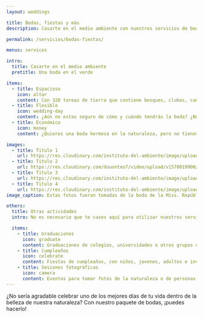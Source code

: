```yaml
---
layout: weddings

title: Bodas, fiestas y más
description: Casarte en el medio ambiente con nuestros servicios de bodas y fiestas.

permalink: /servicios/bodas-fiestas/

menus: services

intro:
  title: Casarte en el medio ambiente
  pretitle: Una boda en el verde

items:
  - title: Espacioso
    icon: altar
    content: Con 320 tareas de tierra que contiene bosques, clubes, campos, senderos, lagos y más, encontrarás un lugar agradable para tu ceremonia.  Por ejemplo, podrías usar nuestro club, bajo techo, con espacio para más de 100 personas.
  - title: Flexible
    icon: wedding-day
    content: ¿Aún no estas seguro de cómo y cuándo tendrás la boda? ¿No sabes cuanta gente vendrá ni que comida harás? No te preocupes, somos flexibles. Solamente déjanos saber dos semanas antes y te ayudaremos.
  - title: Económico
    icon: money
    content: ¿Quieres una boda hermosa en la naturaleza, pero no tienes mucho dinero? No te preocupes, tenemos el plan perfecto para ti. Aunque nuestro campus puede ofrecerte mucho, nuestros precios son moderados y justos.

images:
  - title: Titulo 1
    url: https://res.cloudinary.com/instituto-del-ambiente/image/upload/pages/boda-1.jpg
  - title: Titulo 2
    url: https://res.cloudinary.com/duuonteo7/video/upload/v1570019900/camelydamiron_-_BwpahAZBfKt.mp4
  - title: Titulo 3
    url: https://res.cloudinary.com/instituto-del-ambiente/image/upload/pages/boda-3.jpg
  - title: Titulo 4
    url: https://res.cloudinary.com/instituto-del-ambiente/image/upload/pages/boda-4.jpg
image_caption: Estas fotos fueron tomadas de la boda de la Miss. República Dominicana Kimberly Castillo.

others:
  title: Otras actividades
  intro: No es necesario que te cases aquí para utilizar nuestros servicios. ¿Quiéres tomar fotos en la naturaleza o celebrar algo? ¡Hablemos!

  items:
    - title: Graduaciones
      icon: graduate
      content: Graduaciones de colegios, universidades o otros grupos de personas que quieren celebrar. 
    - title: Cumpleaños
      icon: celebrate
      content: Fiestas de cumpleaños, con niños, jovenes, adultos e invitados.
    - title: Sesiones fotográficas
      icon: camera
      content: Eventos para tomar fotos de la naturaleza o de personas con la naturaleza.
---
```


¿No sería agradable celebrar uno de los mejores días de tu vida dentro de la belleza de nuestra naturaleza? Con nuestro paquete de bodas, ¡puedes hacerlo!
